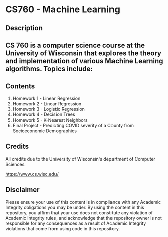 # CS760 - Machine Learning

## Description
CS 760 is a computer science course at the University of Wisconsin that explores the theory and implementation of various Machine Learning algorithms. Topics include:
- 

## Contents
1. Homework 1 - Linear Regression
2. Homework 2 - Linear Regression
3. Homework 3 - Logistic Regression
4. Homework 4 - Decision Trees
5. Homework 5 - K-Nearest Neighbors
6. Final Project - Predicting COVID severity of a County from Socioeconomic Demographics

## Credits
All credits due to the University of Wisconsin's department of Computer Sciences.

https://www.cs.wisc.edu/

## Disclaimer
Please ensure your use of this content is in compliance with any Academic Integrity obligations you may be under. By using the content in this repository, you affirm that your use does not constitute any violation of Academic Integrity rules, and acknowledge that the repository owner is not responsible for any consequences as a result of Academic Integrity violations that come from using code in this repository.